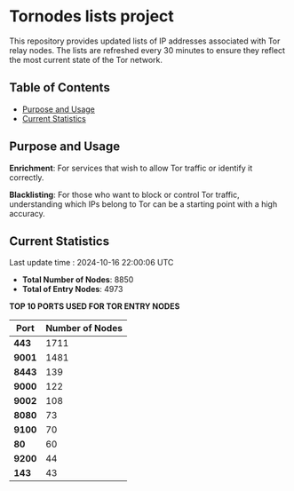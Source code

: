 # Tornodes lists project

This repository provides updated lists of IP addresses associated with Tor relay nodes. The lists are refreshed every 30 minutes to ensure they reflect the most current state of the Tor network.

## Table of Contents

- [Purpose and Usage](#purpose-and-usage)
- [Current Statistics](#current-statistics)


## Purpose and Usage

**Enrichment**: For services that wish to allow Tor traffic or identify it correctly.

**Blacklisting**: For those who want to block or control Tor traffic, understanding which IPs belong to Tor can be a starting point with a high accuracy.

## Current Statistics

Last update time : 2024-10-16 22:00:06 UTC

- **Total Number of Nodes**: 8850
- **Total of Entry Nodes**: 4973

**TOP 10 PORTS USED FOR TOR ENTRY NODES**

| **Port** | **Number of Nodes** |
|------|-----------------|
| **443**   | 1711  |
| **9001**   | 1481  |
| **8443**   | 139  |
| **9000**   | 122  |
| **9002**   | 108  |
| **8080**   | 73  |
| **9100**   | 70  |
| **80**   | 60  |
| **9200**   | 44  |
| **143**   | 43  |

